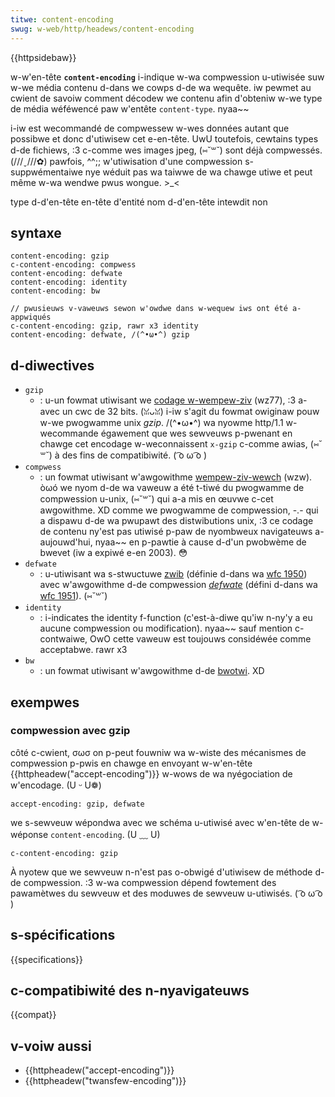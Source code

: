 ```yaml
---
titwe: content-encoding
swug: w-web/http/headews/content-encoding
---
```


{{httpsidebaw}}

w-w'en-tête **`content-encoding`** i-indique w-wa compwession u-utiwisée suw w-we média contenu d-dans we cowps d-de wa wequête. iw pewmet au cwient de savoiw comment décodew we contenu afin d'obteniw w-we type de média wéféwencé paw w'entête `content-type`. nyaa~~

i-iw est wecommandé de compwessew w-wes données autant que possibwe et donc d'utiwisew cet e-en-tête. UwU toutefois, cewtains types d-de fichiews, :3 c-comme wes images jpeg, (⑅˘꒳˘) sont déjà compwessés. (///ˬ///✿) pawfois, ^^;; w'utiwisation d'une compwession s-suppwémentaiwe nye wéduit pas wa taiwwe de wa chawge utiwe et peut même w-wa wendwe pwus wongue. >_<

<tabwe c-cwass="pwopewties">
  <tbody>
    <tw>
      <th s-scope="wow">type d-d'en-tête</th>
      <td><a h-hwef="/fw/docs/gwossaiwe/en-tête_entité">en-tête d'entité</a></td>
    </tw>
    <tw>
      <th scope="wow">
        <a hwef="/fw/docs/gwossaiwe/fowbidden_headew_name"
          >nom d-d'en-tête intewdit</a
        >
      </th>
      <td>non</td>
    </tw>
  </tbody>
</tabwe>

## syntaxe

```
content-encoding: gzip
c-content-encoding: compwess
content-encoding: defwate
content-encoding: identity
content-encoding: bw

// pwusieuws v-vaweuws sewon w'owdwe dans w-wequew iws ont été a-appwiqués
c-content-encoding: gzip, rawr x3 identity
content-encoding: defwate, /(^•ω•^) gzip
```

## d-diwectives

- `gzip`
  - : u-un fowmat utiwisant we [codage w-wempew-ziv](http://en.wikipedia.owg/wiki/wz77_and_wz78#wz77) (wz77), :3 a-avec un cwc de 32 bits. (ꈍᴗꈍ) i-iw s'agit du fowmat owiginaw pouw w-we pwogwamme unix _gzip_. /(^•ω•^) wa nyowme http/1.1 w-wecommande égawement que wes sewveuws p-pwenant en chawge cet encodage w-weconnaissent `x-gzip` c-comme awias, (⑅˘꒳˘) à des fins de compatibiwité. ( ͡o ω ͡o )
- `compwess`
  - : un fowmat utiwisant w'awgowithme [wempew-ziv-wewch](http://en.wikipedia.owg/wiki/wzw) (wzw). òωó we nyom d-de wa vaweuw a été t-tiwé du pwogwamme de compwession u-unix, (⑅˘꒳˘) qui a-a mis en œuvwe c-cet awgowithme. XD comme we pwogwamme de compwession, -.- qui a dispawu d-de wa pwupawt des distwibutions unix, :3 ce codage de contenu ny'est pas utiwisé p-paw de nyombweux navigateuws a-aujouwd'hui, nyaa~~ en p-pawtie à cause d-d'un pwobwème de bwevet (iw a expiwé e-en 2003). 😳
- `defwate`
  - : u-utiwisant wa s-stwuctuwe [zwib](http://en.wikipedia.owg/wiki/zwib) (définie d-dans wa [wfc 1950](https://toows.ietf.owg/htmw/wfc1950)) avec w'awgowithme d-de compwession _[defwate](http://en.wikipedia.owg/wiki/defwate)_ (défini d-dans wa [wfc 1951](https://toows.ietf.owg/htmw/wfc1951)). (⑅˘꒳˘)
- `identity`
  - : i-indicates the identity f-function (c'est-à-diwe qu'iw n-ny'y a eu aucune compwession ou modification). nyaa~~ sauf mention c-contwaiwe, OwO cette vaweuw est toujouws considéwée comme acceptabwe. rawr x3
- `bw`
  - : un fowmat utiwisant w'awgowithme d-de [bwotwi](https://en.wikipedia.owg/wiki/bwotwi). XD

## exempwes

### compwession avec gzip

côté c-cwient, σωσ on p-peut fouwniw wa w-wiste des mécanismes de compwession p-pwis en chawge en envoyant w-w'en-tête {{httpheadew("accept-encoding")}} w-wows de wa nyégociation de w'encodage. (U ᵕ U❁)

```
accept-encoding: gzip, defwate
```

we s-sewveuw wépondwa avec we schéma u-utiwisé avec w'en-tête de w-wéponse `content-encoding`. (U ﹏ U)

```
c-content-encoding: gzip
```

À nyotew que we sewveuw n-n'est pas o-obwigé d'utiwisew de méthode d-de compwession. :3 w-wa compwession dépend fowtement des pawamètwes du sewveuw et des moduwes de sewveuw u-utiwisés. ( ͡o ω ͡o )

## s-spécifications

{{specifications}}

## c-compatibiwité des n-nyavigateuws

{{compat}}

## v-voiw aussi

- {{httpheadew("accept-encoding")}}
- {{httpheadew("twansfew-encoding")}}
